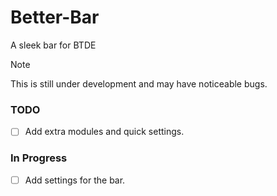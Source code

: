 # Better-Bar

A sleek bar for BTDE

> [!NOTE]  
> This is still under development and may have noticeable bugs.

### TODO

- [ ] Add extra modules and quick settings.

### In Progress

- [ ] Add settings for the bar.
